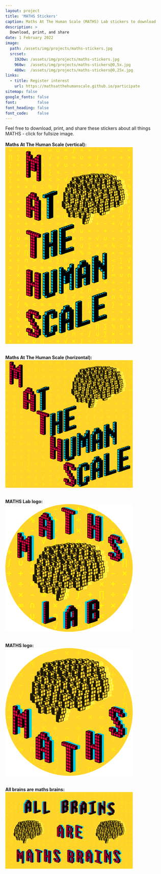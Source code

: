 ```yaml
---
layout: project
title: 'MATHS Stickers'
caption: Maths At The Human Scale (MATHS) Lab stickers to download
description: >
  Download, print, and share
date: 1 February 2022
image: 
  path: /assets/img/projects/maths-stickers.jpg
  srcset: 
    1920w: /assets/img/projects/maths-stickers.jpg
    960w:  /assets/img/projects/maths-stickers@0,5x.jpg
    480w:  /assets/img/projects/maths-stickers@0,25x.jpg
links:
  - title: Register interest
    url: https://mathsatthehumanscale.github.io/participate
sitemap: false
google_fonts: false
font:         false
font_heading: false
font_code:    false
---
```


Feel free to download, print, and share these stickers about all things MATHS - click for fullsize image.<br>
<br><b>Maths At The Human Scale (vertical):</b><br>
<a href="/assets/img/maths_at_the_human_scale.png"><img src="/assets/img/maths_at_the_human_scale.png"
     alt="Maths At The Human Scale (vertical)"
     width="400" /></a>

<br><b>Maths At The Human Scale (horizontal):</b><br>
<a href="/assets/img/maths-at-the-human-scale_horizontal.png"><img src="/assets/img/maths-at-the-human-scale_horizontal.png"
     alt="Maths At The Human Scale (horizontal)"
     width="400" /></a>

<br><b>MATHS Lab logo:</b><br>
<a href="/assets/img/maths_lab_logo.png"><img src="/assets/img/maths_lab_logo.png"
     alt="MATHS Lab logo"
     width="400" /></a>

<br><b>MATHS logo:</b><br>
<a href="/assets/img/maths_logo.png"><img src="/assets/img/maths_logo.png"
     alt="MATHS logo"
     width="400" /></a>

<br><b>All brains are maths brains:</b><br>
<a href="/assets/img/all_brains_are_maths_brains.png"><img src="/assets/img/all_brains_are_maths_brains.png"
     alt="All brains are maths brains"
     width="400" /></a>